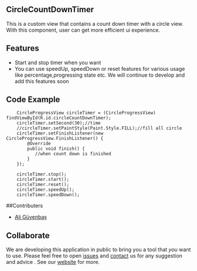 ## CircleCountDownTimer

This is a custom view that contains a count down timer with a circle view. With this component, 
user can get more efficient ui experience.

## Features

  * Start and stop timer when you want
  * You can use speedUp, speedDown or reset features for various usage like percentage,progressing state etc. 
    We will continue to develop and add this features soon

## Code Example

        CircleProgressView circleTimer = (CircleProgressView) findViewById(R.id.circleCountDownTimer);
        circleTimer.setSecond(30);//time
        //circleTimer.setPaintStyle(Paint.Style.FILL);//fill all circle
        circleTimer.setFinishListener(new CircleProgressView.FinishListener() {
            @Override
            public void finish() {
               //when count down is finished
            }
        });
        
        circleTimer.stop();
        circleTimer.start();
        circleTimer.reset();
        circleTimer.speedUp();
        circleTimer.speedDown();


##Contributers
 
 * [Ali Güvenbaş](https://github.com/aliguvenbas)
 
## Collaborate

We are developing this application in public to bring you a tool that _you_ want to use. Please feel free to open [issues](https://github.com/CheetaTech/ColorHub/issues) and [contact](https://cheetatech.wordpress.com/) us for any suggestion and advice . See our [website](https://cheetatech.wordpress.com/) for more. 
